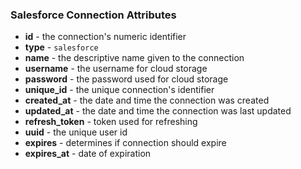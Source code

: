 ### Salesforce Connection Attributes

* **id** - the connection's numeric identifier
* **type** - `salesforce`
* **name** - the descriptive name given to the connection
* **username** - the username for cloud storage
* **password** - the password used for cloud storage
* **unique_id** - the unique connection's identifier
* **created_at** - the date and time the connection was created
* **updated_at** - the date and time the connection was last updated
* **refresh_token** - token used for refreshing
* **uuid** - the unique user id
* **expires** - determines if connection should expire
* **expires_at** - date of expiration
